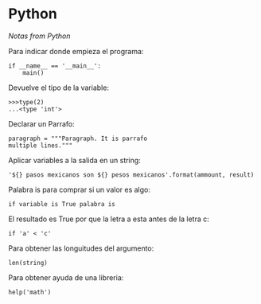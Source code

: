 # Python

_Notas from Python_


Para indicar donde empieza el programa:
```
if __name__ == '__main__':
    main()
```
Devuelve el tipo de la variable:
```
>>>type(2)
...<type 'int'>
```
Declarar un Parrafo:
```
paragraph = """Paragraph. It is	parrafo	
multiple lines."""
```
Aplicar variables a la salida en un string:
```
'${} pasos mexicanos son ${} pesos mexicanos'.format(ammount, result)
```
Palabra is para comprar si un valor es algo:
```
if variable is True	palabra is	
```
El resultado es True  por que la letra a esta antes de la letra c:
```
if 'a' < 'c'
```
Para obtener las longuitudes del argumento:
```
len(string)	
```
Para obtener ayuda de una libreria:
```
help('math')
```